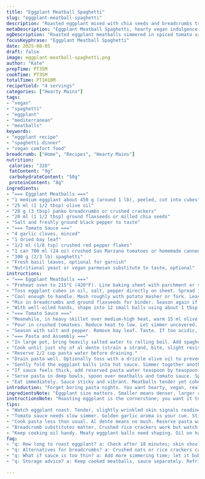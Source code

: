 ```yaml
---
title: "Eggplant Meatball Spaghetti"
slug: "eggplant-meatball-spaghetti"
description: "Roasted eggplant mixed with chia seeds and breadcrumbs transformed into tender meatballs. Simmered in spiced tomato sauce with garlic, bay leaf, and crushed red pepper flakes for depth. Served over al dente spaghetti. Vegan, nut-free, dairy-free, and eggless. Simple, no-fuss, built on sauté, roast, blend, and simmer techniques. Visual cues for roasting eggplant until golden edges and soft inside; sauce thickens and smells fragrant. Includes tips on substitutions like breadcrumbs alternatives and ways to rescue watery sauce. Time adjusted to suit typical kitchen flow."
metaDescription: "Eggplant Meatball Spaghetti, hearty vegan indulgence. Roasted eggplant meatballs in spiced tomato sauce over al dente pasta. Simple flavors, real textures."
ogDescription: "Roasted eggplant meatballs simmered in spiced tomato sauce, served over al dente spaghetti. A wholesome vegan dish that delivers pure comfort."
focusKeyphrase: "Eggplant Meatball Spaghetti"
date: 2025-08-05
draft: false
image: eggplant-meatball-spaghetti.png
author: "Kate"
prepTime: PT35M
cookTime: PT35M
totalTime: PT1H10M
recipeYield: "4 servings"
categories: ["Hearty Mains"]
tags:
- "vegan"
- "spaghetti"
- "eggplant"
- "mediterranean"
- "meatballs"
keywords:
- "eggplant recipe"
- "spaghetti dinner"
- "vegan comfort food"
breadcrumb: ["Home", "Recipes", "Hearty Mains"]
nutrition: 
 calories: "320"
 fatContent: "9g"
 carbohydrateContent: "50g"
 proteinContent: "8g"
ingredients:
- "=== Eggplant Meatballs ==="
- "1 medium eggplant about 450 g (around 1 lb), peeled, cut into cubes"
- "25 ml (1 1/2 tbsp) olive oil"
- "20 g (3 tbsp) panko breadcrumbs or crushed crackers"
- "20 ml (1 1/2 tbsp) ground flaxseeds or milled chia seeds"
- "Salt and freshly ground black pepper to taste"
- "=== Tomato Sauce ==="
- "4 garlic cloves, minced"
- "1 dried bay leaf"
- "1/2 ml (1/8 tsp) crushed red pepper flakes"
- "1 can 700 ml (24 oz) crushed San Marzano tomatoes or homemade canned plum tomatoes"
- "300 g (2/3 lb) spaghetti"
- "Fresh basil leaves, optional for garnish"
- "Nutritional yeast or vegan parmesan substitute to taste, optional"
instructions:
- "=== Eggplant Meatballs ==="
- "Preheat oven to 215°C (420°F). Line baking sheet with parchment or silicone mat."
- "Toss eggplant cubes in oil, salt, pepper directly on sheet. Spread in single layer, no crowding. Roast until skin edges brown and flesh soft, 18 to 22 minutes. Flip halfway. Look for shriveled edges and slightly caramelized bits."
- "Cool enough to handle. Mash roughly with potato masher or fork. Leave some chunks for texture."
- "Mix in breadcrumbs and ground flaxseeds for binder. Season again if needed. If mixture very wet, add a few more crumbs; dry, splash few drops water."
- "With well-oiled hands, shape into 12 small balls using about 1 tbsp scoop each. Set back on sheet spaced apart. Roast 8 to 12 minutes turning once halfway. Should firm but not dry; fragile means less cooking needed next time."
- "=== Tomato Sauce ==="
- "Meanwhile, in heavy skillet over medium-high heat, warm 15 ml olive oil. Add garlic, bay leaf, and red pepper flakes. Stir until garlic just golden, releasing punchy aroma but not burnt. About 2 to 3 minutes. Watch closely."
- "Pour in crushed tomatoes. Reduce heat to low. Let simmer uncovered. Stir occasionally. Sauce thickens and bubbles gently, darkening in color. 18 to 22 minutes."
- "Season with salt and pepper. Remove bay leaf. Taste. If too acidic, pinch sugar or a splash balsamic vinegar helps balance."
- "=== Pasta and Assembly ==="
- "In large pot, bring heavily salted water to rolling boil. Add spaghetti, stir occasionally to avoid sticking."
- "Cook until just shy of al dente (strain a strand, bite, slight resistance). Usually 8 to 10 minutes depending on pasta brand and altitude."
- "Reserve 1/2 cup pasta water before draining."
- "Drain pasta well. Optionally toss with a drizzle olive oil to prevent clumping."
- "Gently fold the eggplant balls into hot sauce. Simmer together another 4 to 6 minutes on low. Avoid stirring too hard to keep shape intact."
- "If sauce feels thick, add reserved pasta water teaspoon by teaspoon to loosen."
- "Serve pasta in deep bowls, spoon over meatballs and tomato sauce. Sprinkle with fresh basil and vegan parmesan if using."
- "Eat immediately. Sauce sticky and vibrant. Meatballs tender yet cohesive."
introduction: "Forget boring pasta nights. You want hearty, vegan, real textures, right? Eggplant roasted until it's collapsing but holds some bite. Mixed with ground flax or chia for that gel-like binding without eggs. Breadcrumbs for crunch and structure. No tofu or processed fillers. Sauce simmering low so garlic breathes out flavor, heat from red flakes just whispers. Bay leaf for depth. Cooking pasta just before serving, always salty water, always tasting pasta along the way. That brief moment when the strands still snap but yield pleasurably. Toss, reheating meatballs gently, keeping them snug in sauce so they never dry out. Basil was that last garden hit, vegan parm optional but recommended if you like that cheesy umami kick."
ingredientsNote: "Eggplant size matters. Smaller means denser, larger can be watery—adjust crumbs accordingly. If no breadcrumbs, crushed rice crackers or oats work but watch texture. Flaxseed is a handy swap for chia; both gel but flax is earthier. Roasting temperature is key; too low and eggplant stews, too high and it chars—watch carefully for puffing and browning skin. Tomatoes canned aren’t all equal—pull the best quality you can. Add sugar or vinegar sparingly to tame acidity, taste often. The garlic should smell nutty golden, never bitter burnt. Bay leaf can be omitted but contributes subtle depth baked to soup, don’t overboil it. Pasta brands vary; adjust salt and cook times accordingly."
instructionsNote: "Roasting eggplant is the cornerstone; you want it tender, a little wrinkled, not soggy. Stirring too often in sauce breaks down solids, loses texture. Let sauce bubble gently—sound changes when it reduces, getting quieter, breaks forming on surface. Use oil to keep meatball shaping easy; sticky hands frustrate. When adding meatballs back into sauce, low heat is your friend—stirring roughly breaks them. Salt pasta water heavily—that's your baseline seasoning. Don't rinse cooked pasta; you’ll wash away that necessary surface starch. Reserve pasta water to adjust sauce consistency; helps coat pasta. Let resting sauce and pasta mingle briefly before plating. Basil leaves torn for aroma, vegan parm sprinkled last for texture contrast."
tips:
- "Watch eggplant roast. Tender, slightly wrinkled skin signals readiness. No soggy. Perfect balance is key. Adjust crumbs if too wet. Consider rising steam. Flavor comes alive."
- "Tomato sauce needs slow simmer. Golden garlic aroma is your cue. Stir occasionally, don’t break meatballs. Taste for acidity; a pinch of sugar works wonders. More depth?"
- "Cook pasta less than usual. Al dente means no mush. Reserve pasta water; its starch helps sauce. If too thick, add back bit by bit. Control texture, don’t rush."
- "Breadcrumb substitutes matter. Crushed rice crackers work but watch for dryness. Oats can bind too. Adjust based on eggplant texture. Size impacts moisture levels."
- "Keep cooking oil handy. Meaty eggplant balls need shaping. Oil on hands prevents sticking. Avoid fragile meatballs; check internal firmness. Flip carefully while roasting."
faq:
- "q: How long to roast eggplant? a: Check after 18 minutes; skin should brown, flesh soft. No need to rush. Flip at halfway point to even it out, watch carefully."
- "q: Alternatives for breadcrumbs? a: Crushed oats or rice crackers can substitute. Adjust moisture content. Not too dry or wet. Think texture when mixing."
- "q: What if sauce is too thin? a: Add more simmering time; let it bubble. If still thin, keep cooking gently. Reserve pasta water for extra help in thickening."
- "q: Storage advice? a: Keep cooked meatballs, sauce separately. Refrigerate in airtight containers. Lasts few days. Reheat gently to keep texture intact. Avoid microwave if possible."

---
```

